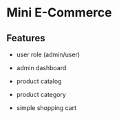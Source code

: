 # Mini E-Commerce

## Features

- user role (admin/user)

- admin dashboard

- product catalog

- product category

- simple shopping cart
